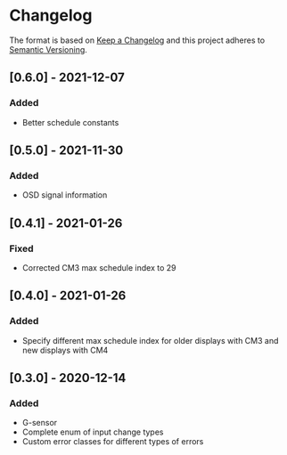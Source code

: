 # Changelog
The format is based on [Keep a Changelog](http://keepachangelog.com/en/1.0.0/)
and this project adheres to [Semantic Versioning](http://semver.org/spec/v2.0.0.html).

## [0.6.0] - 2021-12-07
### Added
- Better schedule constants

## [0.5.0] - 2021-11-30
### Added
- OSD signal information

## [0.4.1] - 2021-01-26
### Fixed
- Corrected CM3 max schedule index to 29

## [0.4.0] - 2021-01-26
### Added
- Specify different max schedule index for older displays with CM3 and new displays with CM4

## [0.3.0] - 2020-12-14
### Added
- G-sensor
- Complete enum of input change types
- Custom error classes for different types of errors
